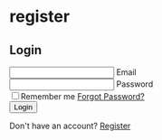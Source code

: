 # register
<!DOCTYPE html>
<html lang="en">
<head>
    <meta charset="UTF-8">
    <meta name="viewport" content="width=device-width, initial-scale=1.0">
    <title>Responsive Animated Login Form</title>
    <link rel="stylesheet" href="style.css">
</head>
<body>

 <section>
     <div class="login-box">
          <form action="">
              <h2>Login</h2>
              <div class="input-box">
                  <span class="icon">
                      <ion-icon name="mail-outline"></ion-icon>       
                  </span>
                  <input type="email" required>
                  <label>Email</label>
              </div>
              <div class="input-box">
                  <span class="icon">
                      <ion-icon name="lock-closed-outline"></ion-icon>
                  </span>
                  <input type="Password" required>
                  <label>Password</label>
              </div>
              <div class="remember-forgot">
                  <label><input type="checkbox">Remember me</label>
                  <a href="#">Forgot Password?</a>
              </div>
              <button type="submit">Login</button>
              <div class="register-link">
                 <p>Don't have an account? <a href="#">Register</a></p>
              </div>
          </form>
       </div>
 </section>   
    <script type="module" src="https://unpkg.com/ionicons@7.1.0/dist/ionicons/ionicons.esm.js"></script>
    <script nomodule src="https://unpkg.com/ionicons@7.1.0/dist/ionicons/ionicons.js"></script>
</body>
</html>
